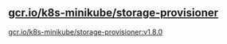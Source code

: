 
[gcr.io/k8s-minikube/storage-provisioner](https://hub.docker.com/r/anjia0532/k8s-minikube.storage-provisioner/tags/)
-----


[gcr.io/k8s-minikube/storage-provisioner:v1.8.0](https://hub.docker.com/r/anjia0532/k8s-minikube.storage-provisioner/tags/)


